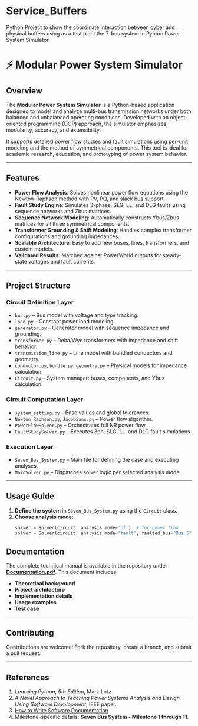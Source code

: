 # Service_Buffers
Python Project to show the coordinate interaction between cyber and physical buffers using as a test plant the 7-bus system in Pyhton Power System Simulator

# ⚡ Modular Power System Simulator

## Overview

The **Modular Power System Simulator** is a Python-based application designed to model and analyze multi-bus transmission networks under both balanced and unbalanced operating conditions. Developed with an object-oriented programming (OOP) approach, the simulator emphasizes modularity, accuracy, and extensibility.

It supports detailed power flow studies and fault simulations using per-unit modeling and the method of symmetrical components. This tool is ideal for academic research, education, and prototyping of power system behavior.

---

## Features

- **Power Flow Analysis**: Solves nonlinear power flow equations using the Newton-Raphson method with PV, PQ, and slack bus support.
- **Fault Study Engine**: Simulates 3-phase, SLG, LL, and DLG faults using sequence networks and Zbus matrices.
- **Sequence Network Modeling**: Automatically constructs Ybus/Zbus matrices for all three symmetrical components.
- **Transformer Grounding & Shift Modeling**: Handles complex transformer configurations and grounding impedances.
- **Scalable Architecture**: Easy to add new buses, lines, transformers, and custom models.
- **Validated Results**: Matched against PowerWorld outputs for steady-state voltages and fault currents.

---

## Project Structure

### Circuit Definition Layer

- `bus.py` – Bus model with voltage and type tracking.
- `load.py` – Constant power load modeling.
- `generator.py` – Generator model with sequence impedance and grounding.
- `transformer.py` – Delta/Wye transformers with impedance and shift behavior.
- `transmission_line.py` – Line model with bundled conductors and geometry.
- `conductor.py`, `bundle.py`, `geometry.py` – Physical models for impedance calculation.
- `Circuit.py` – System manager: buses, components, and Ybus calculation.

### Circuit Computation Layer

- `system_setting.py` – Base values and global tolerances.
- `Newton_Raphson.py`, `Jacobians.py` – Power flow algorithm.
- `PowerFlowSolver.py` – Orchestrates full NR power flow.
- `FaultStudySolver.py` – Executes 3ph, SLG, LL, and DLG fault simulations.

### Execution Layer

- `Seven_Bus_System.py` – Main file for defining the case and executing analyses.
- `MainSolver.py` – Dispatches solver logic per selected analysis mode.

---

## Usage Guide

1. **Define the system** in `Seven_Bus_System.py` using the `Circuit` class.
2. **Choose analysis mode**:
   ```python
   solver = Solver(circuit, analysis_mode='pf')  # for power flow
   solver = Solver(circuit, analysis_mode='fault', faulted_bus="Bus 5", fault_type="slg")

## Documentation

The complete technical manual is available in the repository under [**Documentation.pdf**](https://github.com/Kamisama-D/Main_Simulator/blob/main/Project2_TechnicalManual_ara_jenny.pdf). This document includes:

- **Theoretical background**
- **Project architecture**
- **Implementation details**
- **Usage examples**
- **Test case**

---

## Contributing

Contributions are welcome! Fork the repository, create a branch, and submit a pull request.

---

## References

1. *Learning Python, 5th Edition*, Mark Lutz.
2. *A Novel Approach to Teaching Power Systems Analysis and Design Using Software Development*, IEEE paper.
3. [How to Write Software Documentation](https://technicalwriterhq.com/documentation/software-documentation/how-to-write-software-documentation/)
4. Milestone-specific details: **Seven Bus System - Milestone 1 through 11**.
